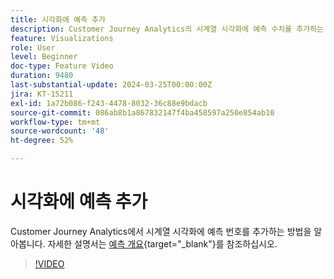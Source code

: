 ```yaml
---
title: 시각화에 예측 추가
description: Customer Journey Analytics의 시계열 시각화에 예측 수치를 추가하는 방법에 대해 알아봅니다.
feature: Visualizations
role: User
level: Beginner
doc-type: Feature Video
duration: 9480
last-substantial-update: 2024-03-25T00:00:00Z
jira: KT-15211
exl-id: 1a72b086-f243-4478-8032-36c88e9bdacb
source-git-commit: 086ab8b1a867832147f4ba458597a250e854ab10
workflow-type: tm+mt
source-wordcount: '48'
ht-degree: 52%

---
```


# 시각화에 예측 추가

Customer Journey Analytics에서 시계열 시각화에 예측 번호를 추가하는 방법을 알아봅니다. 자세한 설명서는 [예측 개요](https://experienceleague.adobe.com/ko/docs/analytics-platform/using/cja-workspace/forecasting/forecasting#){target="_blank"}를 참조하십시오.

>[!VIDEO](https://video.tv.adobe.com/v/3443840/?learn=on&captions=kor)

